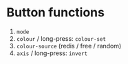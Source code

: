 # Button functions

1. `mode`
1. `colour` / long-press: `colour-set`
1. `colour-source` (redis / free / random)
1. `axis` / long-press: `invert`
